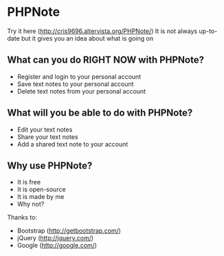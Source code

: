 PHPNote
=======

Try it here (http://cris9696.altervista.org/PHPNote/) It is not always up-to-date but it gives you an idea about what is going on


What can you do RIGHT NOW with PHPNote?
------
* Register and login to your personal account
* Save text notes to your personal account
* Delete text notes from your personal account

What will you be able to do with PHPNote?
------
* Edit your text notes
* Share your text notes
* Add a shared text note to your account


Why use PHPNote?
------
* It is free
* It is open-source
* It is made by me
* Why not?


Thanks to:
* Bootstrap (http://getbootstrap.com/)
* jQuery (http://jquery.com/)
* Google (http://google.com/)



